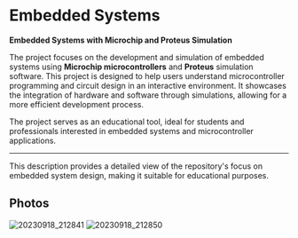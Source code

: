 # Embedded Systems
**Embedded Systems with Microchip and Proteus Simulation**

The project focuses on the development and simulation of embedded systems using **Microchip microcontrollers** and **Proteus** simulation software. This project is designed to help users understand microcontroller programming and circuit design in an interactive environment. It showcases the integration of hardware and software through simulations, allowing for a more efficient development process.

The project serves as an educational tool, ideal for students and professionals interested in embedded systems and microcontroller applications.

--- 

This description provides a detailed view of the repository's focus on embedded system design, making it suitable for educational purposes.

## Photos

![20230918_212841](https://github.com/user-attachments/assets/8106f324-1d1f-461d-97e1-59b748532ce4)
![20230918_212850](https://github.com/user-attachments/assets/38a02375-8179-480d-96c5-74798aa93bd9)

